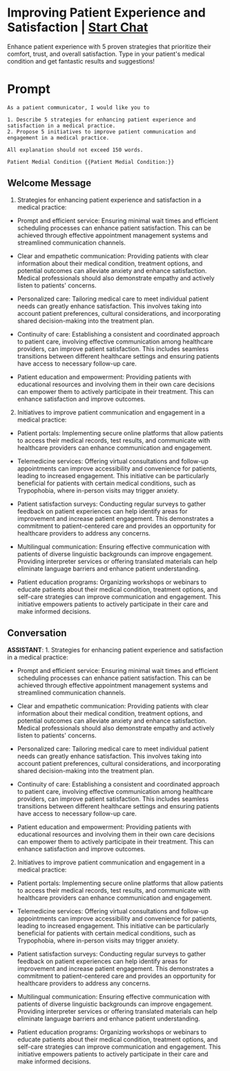 

# Improving Patient Experience and Satisfaction | [Start Chat](https://gptcall.net/chat.html?data=%7B%22contact%22%3A%7B%22id%22%3A%22SE0Twhy78hYKGAITwSSrI%22%2C%22flow%22%3Atrue%7D%7D)
Enhance patient experience with 5 proven strategies that prioritize their comfort, trust, and overall satisfaction. Type in your patient's medical condition and get fantastic results and suggestions!

# Prompt

```
As a patient communicator, I would like you to 

1. Describe 5 strategies for enhancing patient experience and satisfaction in a medical practice.
2. Propose 5 initiatives to improve patient communication and engagement in a medical practice. 

All explanation should not exceed 150 words. 

Patient Medial Condition {{Patient Medial Condition:}}

```

## Welcome Message
1. Strategies for enhancing patient experience and satisfaction in a medical practice:



- Prompt and efficient service: Ensuring minimal wait times and efficient scheduling processes can enhance patient satisfaction. This can be achieved through effective appointment management systems and streamlined communication channels.



- Clear and empathetic communication: Providing patients with clear information about their medical condition, treatment options, and potential outcomes can alleviate anxiety and enhance satisfaction. Medical professionals should also demonstrate empathy and actively listen to patients' concerns.



- Personalized care: Tailoring medical care to meet individual patient needs can greatly enhance satisfaction. This involves taking into account patient preferences, cultural considerations, and incorporating shared decision-making into the treatment plan.



- Continuity of care: Establishing a consistent and coordinated approach to patient care, involving effective communication among healthcare providers, can improve patient satisfaction. This includes seamless transitions between different healthcare settings and ensuring patients have access to necessary follow-up care.



- Patient education and empowerment: Providing patients with educational resources and involving them in their own care decisions can empower them to actively participate in their treatment. This can enhance satisfaction and improve outcomes.



2. Initiatives to improve patient communication and engagement in a medical practice:



- Patient portals: Implementing secure online platforms that allow patients to access their medical records, test results, and communicate with healthcare providers can enhance communication and engagement.



- Telemedicine services: Offering virtual consultations and follow-up appointments can improve accessibility and convenience for patients, leading to increased engagement. This initiative can be particularly beneficial for patients with certain medical conditions, such as Trypophobia, where in-person visits may trigger anxiety.



- Patient satisfaction surveys: Conducting regular surveys to gather feedback on patient experiences can help identify areas for improvement and increase patient engagement. This demonstrates a commitment to patient-centered care and provides an opportunity for healthcare providers to address any concerns.



- Multilingual communication: Ensuring effective communication with patients of diverse linguistic backgrounds can improve engagement. Providing interpreter services or offering translated materials can help eliminate language barriers and enhance patient understanding.



- Patient education programs: Organizing workshops or webinars to educate patients about their medical condition, treatment options, and self-care strategies can improve communication and engagement. This initiative empowers patients to actively participate in their care and make informed decisions.

## Conversation

**ASSISTANT**: 1. Strategies for enhancing patient experience and satisfaction in a medical practice:



- Prompt and efficient service: Ensuring minimal wait times and efficient scheduling processes can enhance patient satisfaction. This can be achieved through effective appointment management systems and streamlined communication channels.



- Clear and empathetic communication: Providing patients with clear information about their medical condition, treatment options, and potential outcomes can alleviate anxiety and enhance satisfaction. Medical professionals should also demonstrate empathy and actively listen to patients' concerns.



- Personalized care: Tailoring medical care to meet individual patient needs can greatly enhance satisfaction. This involves taking into account patient preferences, cultural considerations, and incorporating shared decision-making into the treatment plan.



- Continuity of care: Establishing a consistent and coordinated approach to patient care, involving effective communication among healthcare providers, can improve patient satisfaction. This includes seamless transitions between different healthcare settings and ensuring patients have access to necessary follow-up care.



- Patient education and empowerment: Providing patients with educational resources and involving them in their own care decisions can empower them to actively participate in their treatment. This can enhance satisfaction and improve outcomes.



2. Initiatives to improve patient communication and engagement in a medical practice:



- Patient portals: Implementing secure online platforms that allow patients to access their medical records, test results, and communicate with healthcare providers can enhance communication and engagement.



- Telemedicine services: Offering virtual consultations and follow-up appointments can improve accessibility and convenience for patients, leading to increased engagement. This initiative can be particularly beneficial for patients with certain medical conditions, such as Trypophobia, where in-person visits may trigger anxiety.



- Patient satisfaction surveys: Conducting regular surveys to gather feedback on patient experiences can help identify areas for improvement and increase patient engagement. This demonstrates a commitment to patient-centered care and provides an opportunity for healthcare providers to address any concerns.



- Multilingual communication: Ensuring effective communication with patients of diverse linguistic backgrounds can improve engagement. Providing interpreter services or offering translated materials can help eliminate language barriers and enhance patient understanding.



- Patient education programs: Organizing workshops or webinars to educate patients about their medical condition, treatment options, and self-care strategies can improve communication and engagement. This initiative empowers patients to actively participate in their care and make informed decisions.

